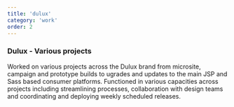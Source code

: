 ```yaml
---
title: 'dulux'
category: 'work'
order: 2
---
```


<h3>Dulux - Various projects</h3>

Worked on various projects across the Dulux brand from microsite, campaign and prototype builds to  ugrades and updates to the main JSP and Sass based consumer platforms. Functioned in various capacities across projects including streamlining processes, collaboration with design teams and coordinating and deploying weekly scheduled releases.